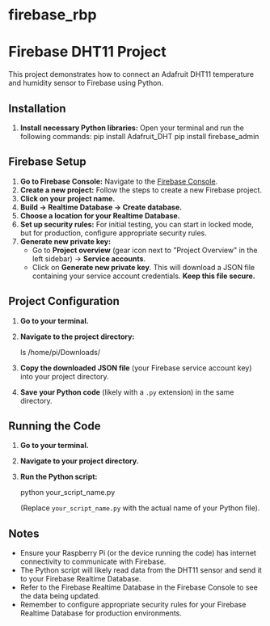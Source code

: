 # firebase_rbp
# Firebase DHT11 Project

This project demonstrates how to connect an Adafruit DHT11 temperature and humidity sensor to Firebase using Python.

## Installation

1.  **Install necessary Python libraries:**
    Open your terminal and run the following commands:
    pip install Adafruit_DHT
    pip install firebase_admin

## Firebase Setup

1.  **Go to Firebase Console:** Navigate to the [Firebase Console](https://console.firebase.google.com/).
2.  **Create a new project:** Follow the steps to create a new Firebase project.
3.  **Click on your project name.**
4.  **Build -> Realtime Database -> Create database.**
5.  **Choose a location for your Realtime Database.**
6.  **Set up security rules:** For initial testing, you can start in locked mode, but for production, configure appropriate security rules.
7.  **Generate new private key:**
    * Go to **Project overview** (gear icon next to "Project Overview" in the left sidebar) -> **Service accounts**.
    * Click on **Generate new private key**. This will download a JSON file containing your service account credentials. **Keep this file secure.**

## Project Configuration

1.  **Go to your terminal.**
2.  **Navigate to the project directory:**
   
    ls /home/pi/Downloads/
   
3.  **Copy the downloaded JSON file** (your Firebase service account key) into your project directory.
4.  **Save your Python code** (likely with a `.py` extension) in the same directory.

## Running the Code

1.  **Go to your terminal.**
2.  **Navigate to your project directory.**
3.  **Run the Python script:**
   
    python your_script_name.py
   
    (Replace `your_script_name.py` with the actual name of your Python file).

## Notes

* Ensure your Raspberry Pi (or the device running the code) has internet connectivity to communicate with Firebase.
* The Python script will likely read data from the DHT11 sensor and send it to your Firebase Realtime Database.
* Refer to the Firebase Realtime Database in the Firebase Console to see the data being updated.
* Remember to configure appropriate security rules for your Firebase Realtime Database for production environments.
